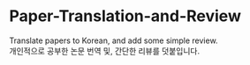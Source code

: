 # Paper-Translation-and-Review
Translate papers to Korean, and add some simple review.  
개인적으로 공부한 논문 번역 및, 간단한 리뷰를 덧붙입니다.
